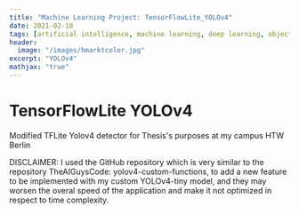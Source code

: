 ```yaml
---
title: "Machine Learning Project: TensorFlowLite_YOLOv4"
date: 2021-02-10
tags: [artificial intelligence, machine learning, deep learning, object detection]
header:
  image: "/images/hmarktcolor.jpg"
excerpt: "YOLOv4"
mathjax: "true"
---
```

# TensorFlowLite YOLOv4

Modified TFLite Yolov4 detector for Thesis's purposes at my campus HTW Berlin

DISCLAIMER: I used the GitHub repository which is very similar to the repository TheAIGuysCode: yolov4-custom-functions, to add a new feature to be implemented with my custom YOLOv4-tiny model, and they may worsen the overal speed of the application and make it not optimized in respect to time complexity.

